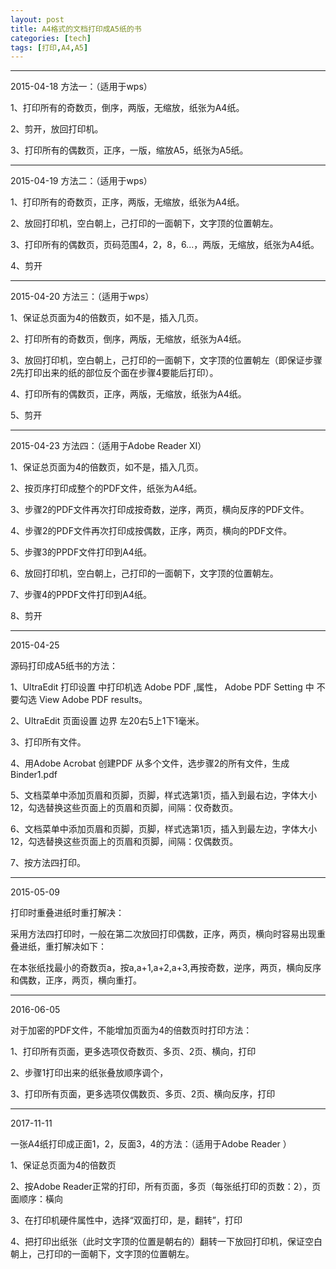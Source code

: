 ```yaml
---
layout: post
title: A4格式的文档打印成A5纸的书
categories: [tech]
tags: [打印,A4,A5]
---
```


***
2015-04-18
方法一：（适用于wps）

1、打印所有的奇数页，倒序，两版，无缩放，纸张为A4纸。

2、剪开，放回打印机。

3、打印所有的偶数页，正序，一版，缩放A5，纸张为A5纸。


***
2015-04-19
方法二：（适用于wps）

1、打印所有的奇数页，正序，两版，无缩放，纸张为A4纸。

2、放回打印机，空白朝上，己打印的一面朝下，文字顶的位置朝左。

3、打印所有的偶数页，页码范围4，2，8，6...，两版，无缩放，纸张为A4纸。

4、剪开

***

2015-04-20
方法三：（适用于wps）

1、保证总页面为4的倍数页，如不是，插入几页。

2、打印所有的奇数页，倒序，两版，无缩放，纸张为A4纸。

3、放回打印机，空白朝上，己打印的一面朝下，文字顶的位置朝左（即保证步骤2先打印出来的纸的部位反个面在步骤4要能后打印）。

4、打印所有的偶数页，正序，两版，无缩放，纸张为A4纸。

5、剪开

***
2015-04-23
方法四：（适用于Adobe Reader XI）

1、保证总页面为4的倍数页，如不是，插入几页。

2、按页序打印成整个的PDF文件，纸张为A4纸。

3、步骤2的PDF文件再次打印成按奇数，逆序，两页，横向反序的PDF文件。

4、步骤2的PDF文件再次打印成按偶数，正序，两页，横向的PDF文件。

5、步骤3的PPDF文件打印到A4纸。

6、放回打印机，空白朝上，己打印的一面朝下，文字顶的位置朝左。

7、步骤4的PPDF文件打印到A4纸。

8、剪开

***
2015-04-25

源码打印成A5纸书的方法：

1、UltraEdit 打印设置 中打印机选 Adobe PDF ,属性， Adobe PDF Setting 中 不要勾选  View Adobe PDF results。

2、UltraEdit 页面设置 边界 左20右5上1下1毫米。

3、打印所有文件。

4、用Adobe Acrobat 创建PDF 从多个文件，选步骤2的所有文件，生成Binder1.pdf

5、文档菜单中添加页眉和页脚，页脚，样式选第1页，插入到最右边，字体大小12，勾选替换这些页面上的页眉和页脚，间隔：仅奇数页。
 
6、文档菜单中添加页眉和页脚，页脚，样式选第1页，插入到最左边，字体大小12，勾选替换这些页面上的页眉和页脚，间隔：仅偶数页。

7、按方法四打印。

***
2015-05-09

打印时重叠进纸时重打解决：

采用方法四打印时，一般在第二次放回打印偶数，正序，两页，横向时容易出现重叠进纸，重打解决如下：

在本张纸找最小的奇数页a，按a,a+1,a+2,a+3,再按奇数，逆序，两页，横向反序和偶数，正序，两页，横向重打。

***
2016-06-05


对于加密的PDF文件，不能增加页面为4的倍数页时打印方法：

1、打印所有页面，更多选项仅奇数页、多页、2页、横向，打印

2、步骤1打印出来的纸张叠放顺序调个，

3、打印所有页面，更多选项仅偶数页、多页、2页、横向反序，打印


***
2017-11-11

一张A4纸打印成正面1，2，反面3，4的方法：（适用于Adobe Reader ）

1、保证总页面为4的倍数页

2、按Adobe Reader正常的打印，所有页面，多页（每张纸打印的页数：2），页面顺序：橫向

3、在打印机硬件属性中，选择“双面打印，是，翻转”，打印

4、把打印出纸张（此时文字顶的位置是朝右的）翻转一下放回打印机，保证空白朝上，己打印的一面朝下，文字顶的位置朝左。



